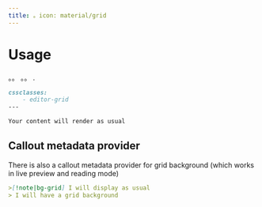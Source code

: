```yaml
---
title: 。icon: material/grid
---
```


# Usage

。。 。。
.

```md
cssclasses:
    - editor-grid
---

Your content will render as usual
```

## Callout metadata provider

There is also a callout metadata provider for grid background (which works in
live preview and reading mode)

```md
>[!note|bg-grid] I will display as usual
> I will have a grid background
```


